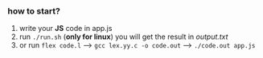 ### how to start?

1. write your **JS** code in app.js
2. run `./run.sh` (**only for linux**) you will get the result in *output.txt*
3. or run `flex code.l` --> `gcc lex.yy.c -o code.out` --> `./code.out app.js`
